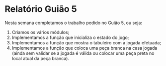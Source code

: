 # Relatório Guião 5

Nesta semana completamos o trabalho pedido no Guião 5, ou seja:

1. Criamos os vários módulos;
2. Implementamos a função que inicializa o estado do jogo;
3. Implementamos a função que mostra o tabuleiro com a jogada efetuada;
4. Implementamos a função que coloca uma peça branca na casa jogada (ainda sem validar se a jogada é válida ou colocar uma peça preta no local atual da peça branca).
